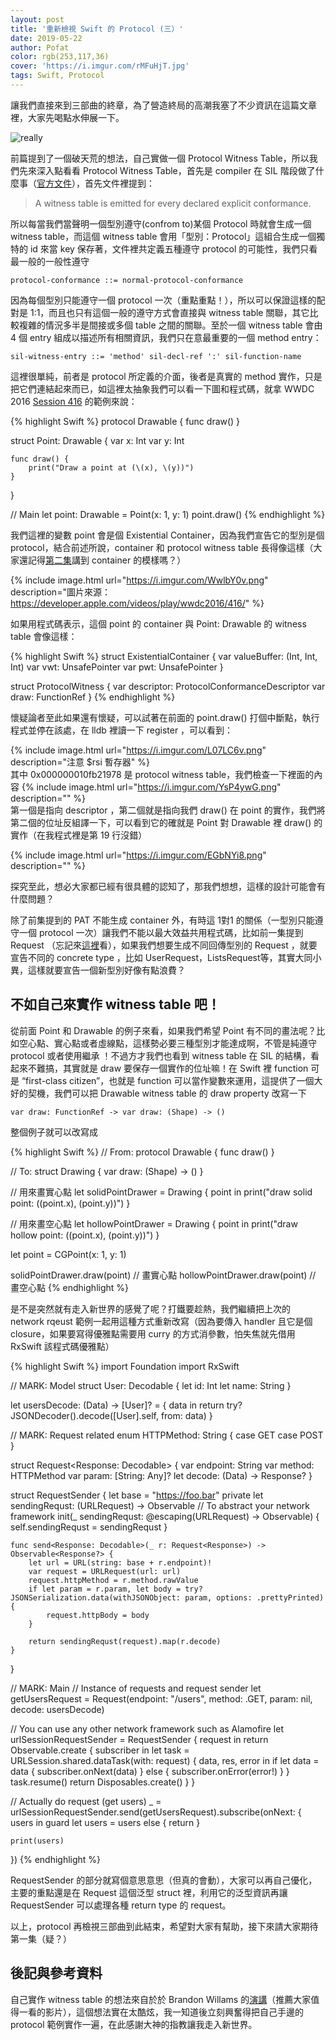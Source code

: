 ```yaml
---
layout: post
title: '重新檢視 Swift 的 Protocol (三）'
date: 2019-05-22
author: Pofat
color: rgb(253,117,36)
cover: 'https://i.imgur.com/rMFuHjT.jpg'
tags: Swift, Protocol
---
```


讓我們直接來到三部曲的終章，為了營造終局的高潮我塞了不少資訊在這篇文章裡，大家先喝點水伸展一下。

![really](https://i.imgur.com/rMFuHjT.jpg)

前篇提到了一個破天荒的想法，自己實做一個 Protocol Witness Table，所以我們先來深入點看看 Protocol Witness Table，首先是 compiler 在 SIL 階段做了什麼事（[官方文件](https://github.com/apple/swift/blob/d24bc387973bcf60f5596ff387b996c1eb356456/docs/SIL.rst#witness-tables)），首先文件裡提到：

> A witness table is emitted for every declared explicit conformance.

所以每當我們當聲明一個型別遵守(confrom to)某個 Protocol 時就會生成一個 witness table，而這個 witness table 會用「型別：Protocol」這組合生成一個獨特的 id 來當 key 保存著，文件裡共定義五種遵守 protocol 的可能性，我們只看最一般的一般性遵守

`protocol-conformance ::= normal-protocol-conformance`

因為每個型別只能遵守一個 protocol 一次（重點重點！），所以可以保證這樣的配對是 1:1，而且也只有這個一般的遵守方式會直接與 witness table 關聯，其它比較複雜的情況多半是間接或多個 table 之間的關聯。至於一個 witness table 會由 4 個 entry 組成以描述所有相關資訊，我們只在意最重要的一個 method entry：

`sil-witness-entry ::= 'method' sil-decl-ref ':' sil-function-name`

這裡很單純，前者是 protocol 所定義的介面，後者是真實的 method 實作，只是把它們連結起來而已，如這裡太抽象我們可以看一下圖和程式碼，就拿 WWDC 2016 [Session 416](https://developer.apple.com/videos/play/wwdc2016/416/) 的範例來說：

{% highlight Swift %}
protocol Drawable {
    func draw()
}

struct Point: Drawable {
    var x: Int
    var y: Int

    func draw() {
        print("Draw a point at (\(x), \(y))")
    }
}

// Main
let point: Drawable = Point(x: 1, y: 1)
point.draw()
{% endhighlight %}

我們這裡的變數 point 會是個 Existential Container，因為我們宣告它的型別是個 protocol，結合前述所說，container 和 protocol witness table 長得像這樣（大家還記得[第二集](https://pofat.dev/2019/05/21/%E9%87%8D%E6%96%B0%E6%AA%A2%E8%A6%96-swift-%E7%9A%84-protocol-%E4%BA%8C.html)講到 container 的模樣嗎？）

{% include image.html url="https://i.imgur.com/WwlbY0v.png" description="圖片來源：https://developer.apple.com/videos/play/wwdc2016/416/" %}
<br>

如果用程式碼表示，這個 point 的 container 與 Point: Drawable 的 witness table 會像這樣：

{% highlight Swift %}
struct ExistentialContainer {
    var valueBuffer: (Int, Int, Int)
    var vwt: UnsafePointer<ValueWitness>
    var pwt: UnsafePointer<ProtocolWitness>
}

struct ProtocolWitness {
    var descriptor: ProtocolConformanceDescriptor
    var draw: FunctionRef
}
{% endhighlight %}

懷疑論者至此如果還有懷疑，可以試著在前面的 point.draw() 打個中斷點，執行程式並停在該處，在 lldb 裡讀一下 register ，可以看到：

{% include image.html url="https://i.imgur.com/L07LC6v.png" description="注意 $rsi 暫存器" %}
<br>
其中 0x000000010fb21978 是 protocol witness table，我們檢查一下裡面的內容
{% include image.html url="https://i.imgur.com/YsP4ywG.png" description="" %}
<br>
第一個是指向 descriptor ，第二個就是指向我們 draw() 在 point 的實作，我們將第二個的位址反組譯一下，可以看到它的確就是 Point 對 Drawable 裡 draw() 的實作（在我程式裡是第 19 行沒錯）

{% include image.html url="https://i.imgur.com/EGbNYi8.png" description="" %}
<br>

探究至此，想必大家都已經有很具體的認知了，那我們想想，這樣的設計可能會有什麼問題？

除了前集提到的 PAT 不能生成 container 外，有時這 1對1 的關係（一型別只能遵守一個 protocol 一次）讓我們不能以最大效益共用程式碼，比如前一集提到 Request （忘記來[這裡](https://pofat.dev/2019/05/21/%E9%87%8D%E6%96%B0%E6%AA%A2%E8%A6%96-swift-%E7%9A%84-protocol-%E4%BA%8C.html)看），如果我們想要生成不同回傳型別的 Request ，就要宣告不同的 concrete type ，比如 UserRequest，ListsRequest等，其實大同小異，這樣就要宣告一個新型別好像有點浪費？

## 不如自己來實作 witness table 吧！

從前面 Point 和 Drawable 的例子來看，如果我們希望 Point 有不同的畫法呢？比如空心點、實心點或者虛線點，這樣勢必要三種型別才能達成啊，不管是純遵守 protocol 或者使用繼承 ！不過方才我們也看到 witness table 在 SIL 的結構，看起來不難搞，其實就是 draw 要保存一個實作的位址嘛！在 Swift 裡 function 可是 “first-class citizen”，也就是 function 可以當作變數來運用，這提供了一個大好的契機，我們可以把 Drawable witness table 的 draw property 改寫一下

`var draw: FunctionRef -> var draw: (Shape) -> ()`

整個例子就可以改寫成

{% highlight Swift %}
// From:
protocol Drawable {
    func draw()
}

// To:
struct Drawing<Shape> {
    var draw: (Shape) -> ()
}

// 用來畫實心點
let solidPointDrawer = Drawing<CGPoint> { point in
    print("draw solid point: (\(point.x), \(point.y))")
}

// 用來畫空心點
let hollowPointDrawer = Drawing<CGPoint> { point in
    print("draw hollow point: (\(point.x), \(point.y))")
}                      

let point = CGPoint(x: 1, y: 1)

solidPointDrawer.draw(point) // 畫實心點
hollowPointDrawer.draw(point) // 畫空心點
{% endhighlight %}

是不是突然就有走入新世界的感覺了呢？打鐵要趁熱，我們繼續把上次的 network rqeust 範例一起用這種方式重新改寫（因為要傳入 handler 且它是個 closure，如果要寫得優雅點需要用 curry 的方式消參數，怕失焦就先借用 RxSwift 該程式碼優雅點）

{% highlight Swift %}
import Foundation
import RxSwift

// MARK: Model
struct User: Decodable {
    let id: Int
    let name: String
}

let usersDecode: (Data) -> [User]? = { data in
    return try? JSONDecoder().decode([User].self, from: data)
}

// MARK: Request related
enum HTTPMethod: String {
    case GET
    case POST
}

struct Request<Response: Decodable> {
    var endpoint: String
    var method: HTTPMethod
    var param: [String: Any]?
    let decode: (Data) -> Response?
}

struct RequestSender {
    let base = "https://foo.bar"
    private let sendingRequst: (URLRequest) -> Observable<Data> // To abstract your network framework
    init(_ sendingRequst: @escaping(URLRequest) -> Observable<Data>) {
        self.sendingRequst = sendingRequst
    }

    func send<Response: Decodable>(_ r: Request<Response>) -> Observable<Response?> {
        let url = URL(string: base + r.endpoint)!
        var request = URLRequest(url: url)
        request.httpMethod = r.method.rawValue
        if let param = r.param, let body = try? JSONSerialization.data(withJSONObject: param, options: .prettyPrinted) {
            request.httpBody = body
        }

        return sendingRequst(request).map(r.decode)
    }
}

// MARK: Main
// Instance of requests and request sender
let getUsersRequest = Request(endpoint: "/users", method: .GET, param: nil, decode: usersDecode)

// You can use any other network framework such as Alamofire
let urlSessionRequestSender = RequestSender { request in
    return Observable<Data>.create { subscriber in
        let task = URLSession.shared.dataTask(with: request) { data, res, error in
            if let data = data {
                subscriber.onNext(data)
            } else {
                subscriber.onError(error!)
            }
        }
        task.resume()
        return Disposables.create()
    }
}

// Actually do request (get users)
_ = urlSessionRequestSender.send(getUsersRequest).subscribe(onNext: { users in
    guard let users = users else {
        return
	}

    print(users)
})
{% endhighlight %}

RequestSender 的部分就寫個意思意思（但真的會動），大家可以再自己優化，主要的重點還是在 Request 這個泛型 struct 裡，利用它的泛型資訊再讓 RequestSender 可以處理各種 return type 的 request。

以上，protocol 再檢視三部曲到此結束，希望對大家有幫助，接下來請大家期待第一集（疑？）

## 後記與參考資料

自己實作 witness table 的想法來自於於 Brandon Willams 的[演講](https://www.fewbutripe.com/talks/#protocol-witnesses)（推薦大家值得一看的影片），這個想法實在太酷炫，我一知道後立刻興奮得把自己手邊的 protocol 範例實作一遍，在此感謝大神的指教讓我走入新世界。

